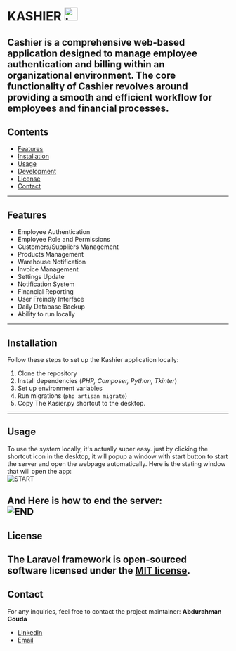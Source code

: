 # KASHIER <img width="30" height="30" src="https://github.com/user-attachments/assets/13b6ce97-c866-42a2-8bd5-923ac4f4c083" alt="kashier-logo">
Cashier is a comprehensive web-based application designed to manage employee authentication and billing within an organizational environment. 
The core functionality of Cashier revolves around providing a smooth and efficient workflow for employees and financial processes.
---

## Contents
- [Features](#features)
- [Installation](#installation)
- [Usage](#usage)
- [Development](#development)
- [License](#license)
- [Contact](#contact)
---

## Features
* Employee Authentication
* Employee Role and Permissions
* Customers/Suppliers Management
* Products Management
* Warehouse Notification
* Invoice Management
* Settings Update
* Notification System
* Financial Reporting
* User Freindly Interface
* Daily Database Backup
* Ability to run locally
---

## Installation
Follow these steps to set up the Kashier application locally:
1. Clone the repository
2. Install dependencies (*PHP, Composer, Python, Tkinter*)
3. Set up environment variables
4. Run migrations (`php artisan migrate`)
5. Copy The Kasier.py shortcut to the desktop.
---

## Usage
To use the system locally, it's actually super easy. just by clicking the shortcut icon in the desktop, it will popup a window with start button to start the server and open the webpage automatically.
Here is the stating window that will open the app:<br>
![START](https://github.com/user-attachments/assets/814bfd58-bd4b-481a-8d4e-3a9e90b63ffd)

And Here is how to end the server:<br>
![END](https://github.com/user-attachments/assets/4564bdf7-1f0e-4350-8126-3c3baafa86d2)
---

## License
The Laravel framework is open-sourced software licensed under the [MIT license](https://opensource.org/licenses/MIT).
---

## Contact
For any inquiries, feel free to contact the project maintainer:
**Abdurahman Gouda**
- [LinkedIn]([https://www.linkedin.com/in/abdurahman-gouda](https://www.linkedin.com/in/abdulrhman-sayed-goda-57a20b202/))
- [Email](mailto:abdogoda0a@gmail.com)
